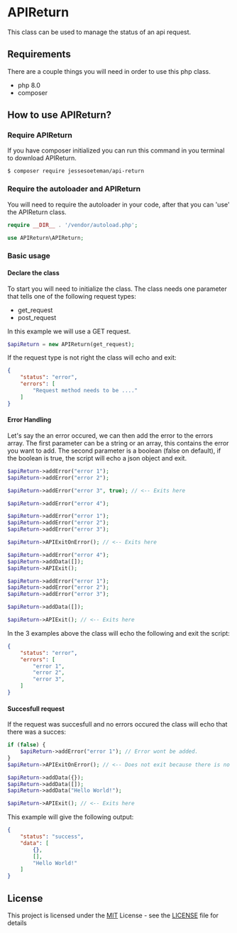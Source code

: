 # APIReturn 
This class can be used to manage the status of an api request.

## Requirements
There are a couple things you will need in order to use this php class.
- php 8.0
- composer

## How to use APIReturn?

### Require APIReturn
If you have composer initialized you can run this command in you terminal to download APIReturn.
```console
$ composer require jessesoeteman/api-return
```

### Require the autoloader and APIReturn
You will need to require the autoloader in your code, after that you can 'use' the APIReturn class.
```php
require __DIR__ . '/vendor/autoload.php';

use APIReturn\APIReturn;
```

### Basic usage

#### __Declare the class__
To start you will need to initialize the class.
The class needs one parameter that tells one of the following request types:
- get_request
- post_request

In this example we will use a GET request.
```php
$apiReturn = new APIReturn(get_request);
```
If the request type is not right the class will echo and exit: 
```json 
{
    "status": "error",
    "errors": [
        "Request method needs to be ...."
    ]
}
```

#### __Error Handling__
Let's say the an error occured, we can then add the error to the errors array.
The first parameter can be a string or an array, this contains the error you want to add.
The second parameter is a boolean (false on default), if the boolean is true, the script will echo a json object and exit.
```php
$apiReturn->addError("error 1");
$apiReturn->addError("error 2");

$apiReturn->addError("error 3", true); // <-- Exits here

$apiReturn->addError("error 4");
```
```php 
$apiReturn->addError("error 1");
$apiReturn->addError("error 2");
$apiReturn->addError("error 3");

$apiReturn->APIExitOnError(); // <-- Exits here

$apiReturn->addError("error 4");
$apiReturn->addData([]);
$apiReturn->APIExit();
```
```php
$apiReturn->addError("error 1");
$apiReturn->addError("error 2");
$apiReturn->addError("error 3");

$apiReturn->addData([]);

$apiReturn->APIExit(); // <-- Exits here
```
In the 3 examples above the class will echo the following and exit the script:
```json
{
    "status": "error",
    "errors": [
        "error 1",
        "error 2",
        "error 3",
    ]
}
```

#### __Succesfull request__
If the request was succesfull and no errors occured the class will echo that there was a succes:
```php
if (false) {
    $apiReturn->addError("error 1"); // Error wont be added.
}
$apiReturn->APIExitOnError(); // <-- Does not exit because there is no error.

$apiReturn->addData({});
$apiReturn->addData([]);
$apiReturn->addData("Hello World!");

$apiReturn->APIExit(); // <-- Exits here
```
This example will give the following output:
```json
{
    "status": "success",
    "data": [
        {},
        [],
        "Hello World!"
    ]
}
```

## License

This project is licensed under the [MIT](LICENSE)
 License - see the [LICENSE](LICENSE) file for
details